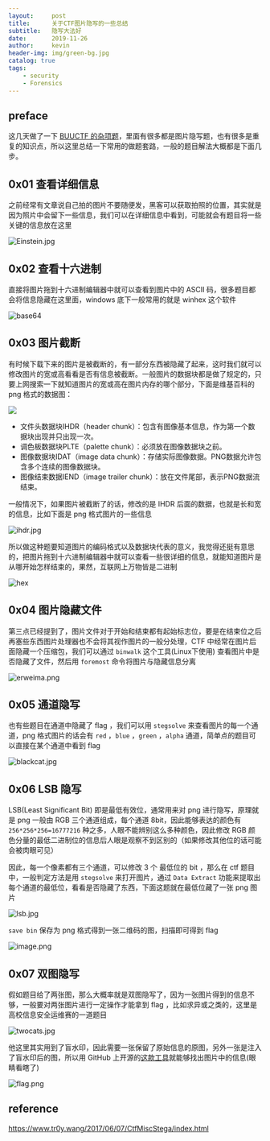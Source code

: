 ```yaml
---
layout:     post
title:      关于CTF图片隐写的一些总结
subtitle:   隐写大法好
date:       2019-11-26
author:     kevin
header-img: img/green-bg.jpg
catalog: true
tags:
    - security
    - Forensics
---
```




## preface



这几天做了一下 [BUUCTF 的杂项题](https://szukevin.site/2019/11/21/BUUCTF-Writeup-Misc/)，里面有很多都是图片隐写题，也有很多是重复的知识点，所以这里总结一下常用的做题套路，一般的题目解法大概都是下面几步。



## 0x01 查看详细信息



之前经常有文章说自己拍的图片不要随便发，黑客可以获取拍照的位置，其实就是因为照片中会留下一些信息，我们可以在详细信息中看到，可能就会有题目将一些关键的信息放在这里



![Einstein.jpg](https://i.loli.net/2019/11/25/ZXmKF8bGjDWcB7U.jpg)



## 0x02 查看十六进制



直接将图片拖到十六进制编辑器中就可以查看到图片中的 ASCII 码，很多题目都会将信息隐藏在这里面，windows 底下一般常用的就是 winhex 这个软件



![base64](https://i.loli.net/2019/11/25/WN2VmAU7CMSsh1Y.png)



## 0x03 图片截断



有时候下载下来的图片是被截断的，有一部分东西被隐藏了起来，这时我们就可以修改图片的宽或高看看是否有信息被截断。一般图片的数据块都是做了规定的，只要上网搜索一下就知道图片的宽或高在图片内存的哪个部分，下面是维基百科的 png 格式的数据图：



![](https://i.loli.net/2019/11/27/tSvEp9X82NkY7Ad.png)



- 文件头数据块IHDR（header chunk）：包含有图像基本信息，作为第一个数据块出现并只出现一次。
- 调色板数据块PLTE（palette chunk）：必须放在图像数据块之前。
- 图像数据块IDAT（image data chunk）：存储实际图像数据。PNG数据允许包含多个连续的图像数据块。
- 图像结束数据IEND（image trailer chunk）：放在文件尾部，表示PNG数据流结束。



一般情况下，如果图片被截断了的话，修改的是 IHDR 后面的数据，也就是长和宽的信息，比如下面是 png 格式图片的一些信息



![ihdr.jpg](https://i.loli.net/2019/11/25/a9nyZAGWEgwK7UV.jpg)



所以做这种题要知道图片的编码格式以及数据块代表的意义，我觉得还挺有意思的，把图片拖到十六进制编辑器中就可以查看一些很详细的信息，就能知道图片是从哪开始怎样结束的，果然，互联网上万物皆是二进制



![hex](https://i.loli.net/2019/11/27/mHwGQOu6rXcpi7y.png)



## 0x04 图片隐藏文件



第三点已经提到了，图片文件对于开始和结束都有起始标志位，要是在结束位之后再塞些东西图片处理器也不会将其视作图片的一般分处理，CTF 中经常在图片后面隐藏一个压缩包，我们可以通过 `binwalk` 这个工具(Linux下使用) 查看图片中是否隐藏了文件，然后用 `foremost` 命令将图片与隐藏信息分离



![erweima.png](https://i.loli.net/2019/11/25/cxjaGPDVsACUFqZ.png)



## 0x05 通道隐写



也有些题目在通道中隐藏了 flag ，我们可以用 `stegsolve` 来查看图片的每一个通道，png 格式图片的话会有 `red` ，`blue` ，`green` ，`alpha` 通道，简单点的题目可以直接在某个通道中看到 flag



![blackcat.jpg](https://i.loli.net/2019/11/27/W6hcQNiK2EMu5I7.jpg)



## 0x06 LSB 隐写



LSB(Least Significant Bit) 即是最低有效位，通常用来对 png 进行隐写，原理就是 png 一般由 RGB 三个通道组成，每个通道 8bit，因此能够表达的颜色有 `256*256*256=16777216`  种之多，人眼不能辨别这么多种颜色，因此修改 RGB 颜色分量的最低二进制位的信息后人眼是观察不到区别的（如果修改其他位的话可能会被肉眼可见）



因此，每一个像素都有三个通道，可以修改 3 个 最低位的 bit ，那么在 ctf 题目中，一般判定方法是用 `stegsolve` 来打开图片，通过 `Data Extract` 功能来提取出每个通道的最低位，看看是否隐藏了东西，下面这题就在最低位藏了一张 png 图片



![lsb.jpg](https://i.loli.net/2019/11/27/AmS4aW3uIdh1gOY.jpg)



`save bin` 保存为 png 格式得到一张二维码的图，扫描即可得到 flag



![image.png](https://i.loli.net/2019/11/27/vEG1uZcPF6SLyke.png)



## 0x07 双图隐写



假如题目给了两张图，那么大概率就是双图隐写了，因为一张图片得到的信息不够，一般要对两张图片进行一定操作才能拿到 flag ，比如求异或之类的，这里是高校信息安全运维赛的一道题目



![twocats.jpg](https://i.loli.net/2019/11/27/1j7eJS6QIuwgoKc.jpg)



他这里其实用到了盲水印，因此需要一张保留了原始信息的原图，另外一张是注入了盲水印后的图，所以用 GitHub 上开源的[这款工具](https://github.com/chishaxie/BlindWaterMark)就能够找出图片中的信息(眼睛看瞎了)



![flag.png](https://i.loli.net/2019/11/27/oaZYStAB74EnVes.png)





## reference 



https://www.tr0y.wang/2017/06/07/CtfMiscStega/index.html

